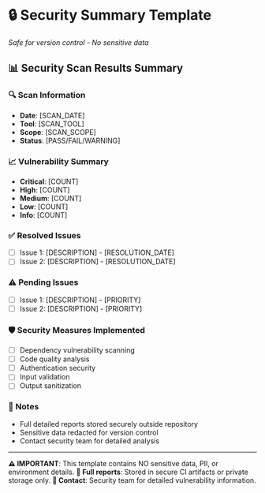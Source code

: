 # 🔒 Security Summary Template
*Safe for version control - No sensitive data*

## 📊 Security Scan Results Summary

### 🔍 Scan Information
- **Date**: [SCAN_DATE]
- **Tool**: [SCAN_TOOL]
- **Scope**: [SCAN_SCOPE]
- **Status**: [PASS/FAIL/WARNING]

### 📈 Vulnerability Summary
- **Critical**: [COUNT]
- **High**: [COUNT] 
- **Medium**: [COUNT]
- **Low**: [COUNT]
- **Info**: [COUNT]

### ✅ Resolved Issues
- [ ] Issue 1: [DESCRIPTION] - [RESOLUTION_DATE]
- [ ] Issue 2: [DESCRIPTION] - [RESOLUTION_DATE]

### ⚠️ Pending Issues
- [ ] Issue 1: [DESCRIPTION] - [PRIORITY]
- [ ] Issue 2: [DESCRIPTION] - [PRIORITY]

### 🛡️ Security Measures Implemented
- [ ] Dependency vulnerability scanning
- [ ] Code quality analysis
- [ ] Authentication security
- [ ] Input validation
- [ ] Output sanitization

### 📝 Notes
- Full detailed reports stored securely outside repository
- Sensitive data redacted for version control
- Contact security team for detailed analysis

---

**⚠️ IMPORTANT**: This template contains NO sensitive data, PII, or environment details.
**🔐 Full reports**: Stored in secure CI artifacts or private storage only.
**📧 Contact**: Security team for detailed vulnerability information.
